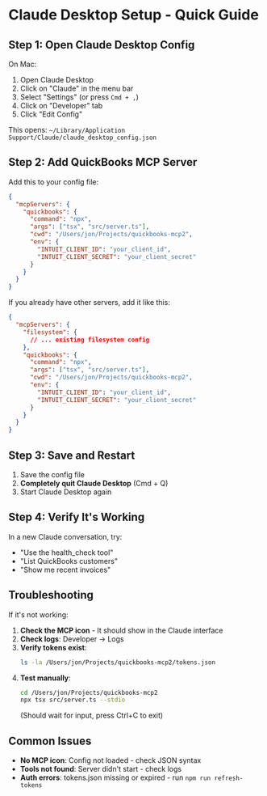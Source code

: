 # Claude Desktop Setup - Quick Guide

## Step 1: Open Claude Desktop Config

On Mac:
1. Open Claude Desktop
2. Click on "Claude" in the menu bar
3. Select "Settings" (or press `Cmd + ,`)
4. Click on "Developer" tab
5. Click "Edit Config"

This opens: `~/Library/Application Support/Claude/claude_desktop_config.json`

## Step 2: Add QuickBooks MCP Server

Add this to your config file:

```json
{
  "mcpServers": {
    "quickbooks": {
      "command": "npx",
      "args": ["tsx", "src/server.ts"],
      "cwd": "/Users/jon/Projects/quickbooks-mcp2",
      "env": {
        "INTUIT_CLIENT_ID": "your_client_id",
        "INTUIT_CLIENT_SECRET": "your_client_secret"
      }
    }
  }
}
```

If you already have other servers, add it like this:

```json
{
  "mcpServers": {
    "filesystem": {
      // ... existing filesystem config
    },
    "quickbooks": {
      "command": "npx",
      "args": ["tsx", "src/server.ts"],
      "cwd": "/Users/jon/Projects/quickbooks-mcp2",
      "env": {
        "INTUIT_CLIENT_ID": "your_client_id",
        "INTUIT_CLIENT_SECRET": "your_client_secret"
      }
    }
  }
}
```

## Step 3: Save and Restart

1. Save the config file
2. **Completely quit Claude Desktop** (Cmd + Q)
3. Start Claude Desktop again

## Step 4: Verify It's Working

In a new Claude conversation, try:
- "Use the health_check tool"
- "List QuickBooks customers"
- "Show me recent invoices"

## Troubleshooting

If it's not working:

1. **Check the MCP icon** - It should show in the Claude interface
2. **Check logs**: Developer → Logs
3. **Verify tokens exist**:
   ```bash
   ls -la /Users/jon/Projects/quickbooks-mcp2/tokens.json
   ```
4. **Test manually**:
   ```bash
   cd /Users/jon/Projects/quickbooks-mcp2
   npx tsx src/server.ts --stdio
   ```
   (Should wait for input, press Ctrl+C to exit)

## Common Issues

- **No MCP icon**: Config not loaded - check JSON syntax
- **Tools not found**: Server didn't start - check logs
- **Auth errors**: tokens.json missing or expired - run `npm run refresh-tokens`